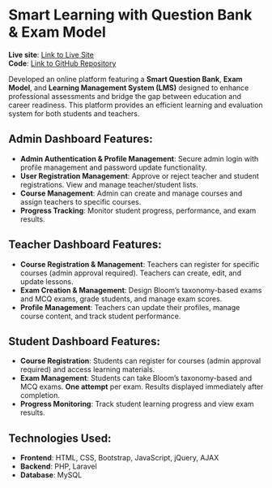 # Smart Learning with Question Bank & Exam Model

**Live site**: [Link to Live Site](#)  
**Code**: [Link to GitHub Repository](#)

Developed an online platform featuring a **Smart Question Bank**, **Exam Model**, and **Learning Management System (LMS)** designed to enhance professional assessments and bridge the gap between education and career readiness. This platform provides an efficient learning and evaluation system for both students and teachers.

## Admin Dashboard Features:
- **Admin Authentication & Profile Management**: Secure admin login with profile management and password update functionality.
- **User Registration Management**: Approve or reject teacher and student registrations. View and manage teacher/student lists.
- **Course Management**: Admin can create and manage courses and assign teachers to specific courses.
- **Progress Tracking**: Monitor student progress, performance, and exam results.

## Teacher Dashboard Features:
- **Course Registration & Management**: Teachers can register for specific courses (admin approval required). Teachers can create, edit, and update lessons.
- **Exam Creation & Management**: Design Bloom’s taxonomy-based exams and MCQ exams, grade students, and manage exam scores.
- **Profile Management**: Teachers can update their profiles, manage course content, and track student performance.

## Student Dashboard Features:
- **Course Registration**: Students can register for courses (admin approval required) and access learning materials.
- **Exam Management**: Students can take Bloom’s taxonomy-based and MCQ exams. **One attempt** per exam. Results displayed immediately after completion.
- **Progress Monitoring**: Track student learning progress and view exam results.

## Technologies Used:
- **Frontend**: HTML, CSS, Bootstrap, JavaScript, jQuery, AJAX
- **Backend**: PHP, Laravel
- **Database**: MySQL
